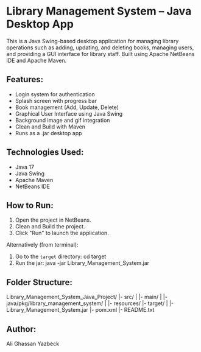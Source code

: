 Library Management System – Java Desktop App
============================================

This is a Java Swing-based desktop application for managing library operations
such as adding, updating, and deleting books, managing users, and providing a GUI
interface for library staff. Built using Apache NetBeans IDE and Apache Maven.

Features:
---------
- Login system for authentication
- Splash screen with progress bar
- Book management (Add, Update, Delete)
- Graphical User Interface using Java Swing
- Background image and gif integration
- Clean and Build with Maven
- Runs as a .jar desktop app

Technologies Used:
------------------
- Java 17
- Java Swing
- Apache Maven
- NetBeans IDE

How to Run:
-----------
1. Open the project in NetBeans.
2. Clean and Build the project.
3. Click "Run" to launch the application.

Alternatively (from terminal):
1. Go to the `target` directory:
   cd target
2. Run the jar:
   java -jar Library_Management_System.jar

Folder Structure:
-----------------
Library_Management_System_Java_Project/
|- src/
|  |- main/
|     |- java/pkg/library_management_system/
|     |- resources/
|- target/
|  |- Library_Management_System.jar
|- pom.xml
|- README.txt

Author:
-------
Ali Ghassan Yazbeck


